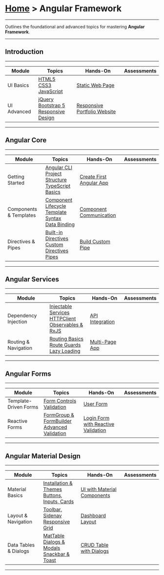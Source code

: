 # [Home](../) > Angular Framework

---

Outlines the foundational and advanced topics for mastering **Angular Framework**.

---
## Introduction
---

| Module | Topics | Hands-On | Assessments |
|--------|--------|----------|-------------|
| UI Basics | [HTML5](./html5) <br> [CSS3](./css3) <br> [JavaScript](./javascript) | [Static Web Page](./hands-on/html-css-js) | |
| UI Advanced | [jQuery](./jquery) <br> [Bootstrap 5](./bootstrap) <br> [Responsive Design](./responsive-design) | [Responsive Portfolio Website](./hands-on/bootstrap-jquery) | |

---
## Angular Core
---

| Module | Topics | Hands-On | Assessments |
|--------|--------|----------|-------------|
| Getting Started | [Angular CLI](./angular-cli) <br> [Project Structure](./project-structure) <br> [TypeScript Basics](./typescript) | [Create First Angular App](./hands-on/angular-setup) | |
| Components & Templates | [Component Lifecycle](./components) <br> [Template Syntax](./template-syntax) <br> [Data Binding](./data-binding) | [Component Communication](./hands-on/component-binding) | |
| Directives & Pipes | [Built-in Directives](./directives) <br> [Custom Directives](./custom-directives) <br> [Pipes](./pipes) | [Build Custom Pipe](./hands-on/custom-pipe) | |

---
## Angular Services
---

| Module | Topics | Hands-On | Assessments |
|--------|--------|----------|-------------|
| Dependency Injection | [Injectable Services](./services) <br> [HTTPClient](./httpclient) <br> [Observables & RxJS](./rxjs) | [API Integration](./hands-on/http-service) | |
| Routing & Navigation | [Routing Basics](./routing) <br> [Route Guards](./route-guards) <br> [Lazy Loading](./lazy-loading) | [Multi-Page App](./hands-on/angular-routing) | |

---
## Angular Forms
---

| Module | Topics | Hands-On | Assessments |
|--------|--------|----------|-------------|
| Template-Driven Forms | [Form Controls](./template-driven) <br> [Validation](./template-validation) | [User Form](./hands-on/template-form) | |
| Reactive Forms | [FormGroup & FormBuilder](./reactive-forms) <br> [Advanced Validation](./reactive-validation) | [Login Form with Reactive Validation](./hands-on/reactive-form) | |

---
## Angular Material Design
---

| Module | Topics | Hands-On | Assessments |
|--------|--------|----------|-------------|
| Material Basics | [Installation & Themes](./material-intro) <br> [Buttons, Inputs, Cards](./material-components) | [UI with Material Components](./hands-on/material-components) | |
| Layout & Navigation | [Toolbar, Sidenav](./toolbar-sidenav) <br> [Responsive Grid](./material-grid) | [Dashboard Layout](./hands-on/material-dashboard) | |
| Data Tables & Dialogs | [MatTable](./datatable) <br> [Dialogs & Modals](./dialogs) <br> [Snackbar & Toast](./snackbar) | [CRUD Table with Dialogs](./hands-on/material-crud) | |

---
